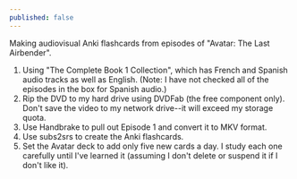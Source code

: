 ```yaml
---
published: false
---
```



Making audiovisual Anki flashcards from episodes of "Avatar: The Last Airbender".

1) Using "The Complete Book 1 Collection", which has French and Spanish audio tracks as well as English. (Note: I have not checked all of the episodes in the box for Spanish audio.)
2) Rip the DVD to my hard drive using DVDFab (the free component only). Don't save the video to my network drive--it will exceed my storage quota.
3) Use Handbrake to pull out Episode 1 and convert it to MKV format.
4) Use subs2srs to create the Anki flashcards.
5) Set the Avatar deck to add only five new cards a day. I study each one carefully until I've learned it (assuming I don't delete or suspend it if I don't like it).
